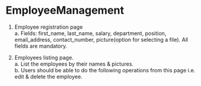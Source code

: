 # EmployeeManagement

1. Employee registration page \
  a. Fields: first_name, last_name, salary, department, position, email_address,
     contact_number, picture(option for selecting a file). All fields are mandatory.

2. Employees listing page.\
   a. List the employees by their names & pictures.\
   b. Users should be able to do the following operations from this page i.e.
edit & delete the employee.
